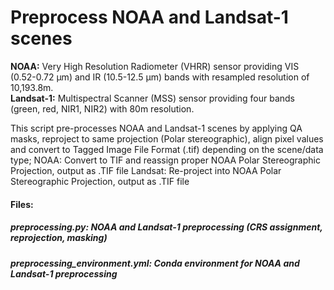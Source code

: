 # Preprocess NOAA and Landsat-1 scenes
**NOAA:** Very High Resolution Radiometer (VHRR) sensor providing VIS (0.52-0.72 μm) and IR (10.5-12.5 μm) bands with resampled resolution of 10,193.8m.  
**Landsat-1:** Multispectral Scanner (MSS) sensor providing four bands (green, red, NIR1, NIR2) with 80m resolution.

This script pre-processes NOAA and Landsat-1 scenes by applying QA masks, reproject to same projection (Polar stereographic), align pixel values and convert to Tagged Image File Format (.tif) depending on the scene/data type;
NOAA: Convert to TIF and reassign proper NOAA Polar Stereographic Projection, output as .TIF file
Landsat: Re-project into NOAA Polar Stereographic Projection, output as .TIF file

#### Files:
##### preprocessing.py: NOAA and Landsat-1 preprocessing (CRS assignment, reprojection, masking)
##### preprocessing_environment.yml: Conda environment for NOAA and Landsat-1 preprocessing
